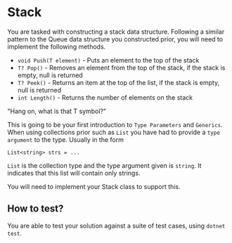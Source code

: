 # Stack

You are tasked with constructing a stack data structure. Following a similar pattern
to the Queue data structure you constructed prior, you will need to implement the following
methods.

* `void Push(T element)` - Puts an element to the top of the stack
* `T? Pop()` - Removes an element from the top of the stack, if the stack is empty, null is returned
* `T? Peek()` - Returns an item at the top of the list, if the stack is empty, null is returned
* `int Length()` - Returns the number of elements on the stack

"Hang on, what is that T symbol?"

This is going to be your first introduction to `Type Parameters` and `Generics`. When using collections
prior such as `List` you have had to provide a `type argument` to the type. Usually in the form

```
List<string> strs = ...
```

`List` is the collection type and the type argument given is `string`. It indicates that this
list will contain only strings.

You will need to implement your Stack class to support this.


## How to test?

You are able to test your solution against a suite of test cases, using `dotnet test`.


